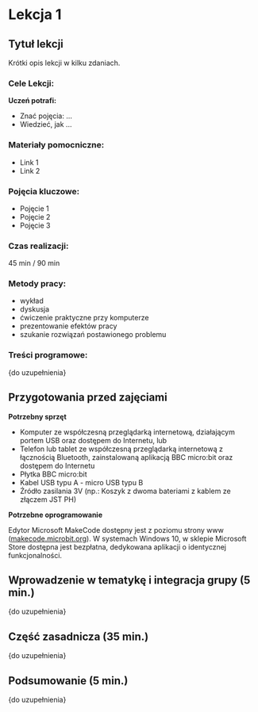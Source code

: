 # Lekcja 1
## Tytuł lekcji
Krótki opis lekcji w kilku zdaniach.

### Cele Lekcji:

**Uczeń potrafi:**
- Znać pojęcia: ...
- Wiedzieć, jak ...

### Materiały pomocniczne:
- Link 1
- Link 2

### Pojęcia kluczowe:
- Pojęcie 1
- Pojęcie 2
- Pojęcie 3

### Czas realizacji:
45 min / 90 min

### Metody pracy:
- wykład
- dyskusja
- ćwiczenie praktyczne przy komputerze
- prezentowanie efektów pracy
- szukanie rozwiązań postawionego problemu

### Treści programowe:
{do uzupełnienia}

## Przygotowania przed zajęciami

**Potrzebny sprzęt**

- Komputer ze współczesną przeglądarką internetową, działającym portem USB oraz dostępem do Internetu, lub
- Telefon lub tablet ze współczesną przeglądarką internetową z łącznością Bluetooth, zainstalowaną aplikacją BBC micro:bit oraz dostępem do Internetu
- Płytka BBC micro:bit
- Kabel USB typu A - micro USB typu B
- Źródło zasilania 3V (np.: Koszyk z dwoma bateriami z kablem ze złączem JST PH)

**Potrzebne oprogramowanie**

Edytor Microsoft MakeCode dostępny jest z poziomu strony www ([makecode.microbit.org](https://makecode.microbit.org/)). W systemach Windows 10, w sklepie Microsoft Store dostępna jest bezpłatna, dedykowana aplikacji o identycznej funkcjonalności.

## Wprowadzenie w tematykę i integracja grupy (5 min.)
{do uzupełnienia}

## Część zasadnicza (35 min.)
{do uzupełnienia}

## Podsumowanie (5 min.)
{do uzupełnienia}